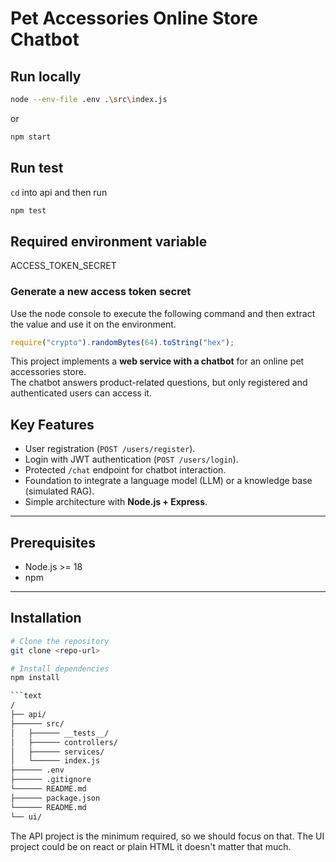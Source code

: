 # Pet Accessories Online Store Chatbot

## Run locally

```bash
node --env-file .env .\src\index.js
```

or

```bash
npm start
```

## Run test

`cd` into api and then run
```bash
npm test
```

## Required environment variable

ACCESS_TOKEN_SECRET

### Generate a new access token secret

Use the node console to execute the following command and then extract the value and use it on the environment.
```javascript
require("crypto").randomBytes(64).toString("hex");
```

This project implements a **web service with a chatbot** for an online pet accessories store.  
The chatbot answers product-related questions, but only registered and authenticated users can access it.
 
## **Key Features**

- User registration (`POST /users/register`).
- Login with JWT authentication (`POST /users/login`).
- Protected `/chat` endpoint for chatbot interaction.
- Foundation to integrate a language model (LLM) or a knowledge base (simulated RAG).
- Simple architecture with **Node.js + Express**.

---

## **Prerequisites**

- Node.js >= 18
- npm

---

## **Installation**

```bash
# Clone the repository
git clone <repo-url>

# Install dependencies
npm install

```text
/
├── api/
├────── src/
│   ├────── __tests__/
│   ├────── controllers/
│   ├────── services/
│   └────── index.js
├────── .env
├────── .gitignore
└────── README.md
├────── package.json
└────── README.md
└── ui/

```

The API project is the minimum required, so we should focus on that. The UI project could be on react or plain HTML it doesn't matter that much.
